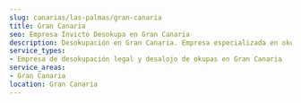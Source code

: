 ```yaml
---
slug: canarias/las-palmas/gran-canaria
title: Gran Canaria
seo: Empresa Invicto Desokupa en Gran Canaria
description: Desokupación en Gran Canaria. Empresa especializada en okupas. Mediación legal y desalojo express. Presupuesto gratuito.
service_types:
- Empresa de desokupación legal y desalojo de okupas en Gran Canaria
service_areas:
- Gran Canaria
location: Gran Canaria
---
```

